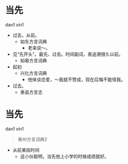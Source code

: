 # 当先
dan1 xin1
+ 过去，从前。
  * 如东方言词典
    - 老来说～。
+ 见“先开头”。最先、过去。时间副词，表追溯很久以前。
  * 如皋方言词典
+ 起初
  * 兴化方言词典
    - 他俫谈恋爱，～我就不赞成，现在后悔不能怪我。
+ 过去。
  * 泰县方言志

# 当先
dan1 xin1
> 泰州方言词典2
- 从前某段时间
  - 这小伙聪明，当先他上小学的时候成绩就好。
